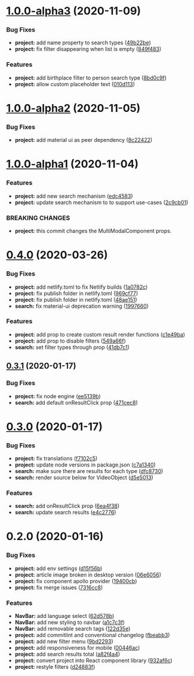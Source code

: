 <a name="1.0.0-alpha3"></a>
# [1.0.0-alpha3](https://github.com/Videodock/trompa-multimodal-component/compare/v1.0.0-alpha2...v1.0.0-alpha3) (2020-11-09)


### Bug Fixes

* **project:** add name property to search types ([49b22be](https://github.com/Videodock/trompa-multimodal-component/commit/49b22be))
* **project:** fix filter disappearing when list is empty ([849f483](https://github.com/Videodock/trompa-multimodal-component/commit/849f483))


### Features

* **project:** add birthplace filter to person search type ([8bd0c9f](https://github.com/Videodock/trompa-multimodal-component/commit/8bd0c9f))
* **project:** allow custom placeholder text ([010d113](https://github.com/Videodock/trompa-multimodal-component/commit/010d113))



<a name="1.0.0-alpha2"></a>
# [1.0.0-alpha2](https://github.com/Videodock/trompa-multimodal-component/compare/v1.0.0-alpha1...v1.0.0-alpha2) (2020-11-05)


### Bug Fixes

* **project:** add material ui as peer dependency ([8c22422](https://github.com/Videodock/trompa-multimodal-component/commit/8c22422))



<a name="1.0.0-alpha1"></a>
# [1.0.0-alpha1](https://github.com/Videodock/trompa-multimodal-component/compare/v0.4.0...v1.0.0-alpha1) (2020-11-04)


### Features

* **project:** add new search mechanism ([edc4583](https://github.com/Videodock/trompa-multimodal-component/commit/edc4583))
* **project:** update search mechanism to to support use-cases ([2c9cb01](https://github.com/Videodock/trompa-multimodal-component/commit/2c9cb01))


### BREAKING CHANGES

* **project:** this commit changes the MultiModalComponent props.



<a name="0.4.0"></a>
# [0.4.0](https://github.com/Videodock/trompa-multimodal-component/compare/v0.3.1...v0.4.0) (2020-03-26)


### Bug Fixes

* **project:** add netlify.toml to fix Netlify builds ([1a0782c](https://github.com/Videodock/trompa-multimodal-component/commit/1a0782c))
* **project:** fix publish folder in netlify.toml ([969cf77](https://github.com/Videodock/trompa-multimodal-component/commit/969cf77))
* **project:** fix publish folder in netlify.toml ([48ae151](https://github.com/Videodock/trompa-multimodal-component/commit/48ae151))
* **search:** fix material-ui deprecation warning ([1997660](https://github.com/Videodock/trompa-multimodal-component/commit/1997660))


### Features

* **project:** add prop to create custom result render functions ([c1e49ba](https://github.com/Videodock/trompa-multimodal-component/commit/c1e49ba))
* **project:** add prop to disable filters ([549a66f](https://github.com/Videodock/trompa-multimodal-component/commit/549a66f))
* **search:** set filter types through prop ([41db7c1](https://github.com/Videodock/trompa-multimodal-component/commit/41db7c1))



<a name="0.3.1"></a>
## [0.3.1](https://github.com/Videodock/trompa-multimodal-component/compare/v0.3.0...v0.3.1) (2020-01-17)


### Bug Fixes

* **project:** fix node engine ([ee5139b](https://github.com/Videodock/trompa-multimodal-component/commit/ee5139b))
* **search:** add default onResultClick prop ([471cec8](https://github.com/Videodock/trompa-multimodal-component/commit/471cec8))



<a name="0.3.0"></a>
# [0.3.0](https://github.com/Videodock/trompa-multimodal-component/compare/v0.2.0...v0.3.0) (2020-01-17)


### Bug Fixes

* **project:** fix translations ([f7102c5](https://github.com/Videodock/trompa-multimodal-component/commit/f7102c5))
* **project:** update node versions in package.json ([c7a1340](https://github.com/Videodock/trompa-multimodal-component/commit/c7a1340))
* **search:** make sure there are results for each type ([dfc8730](https://github.com/Videodock/trompa-multimodal-component/commit/dfc8730))
* **search:** render source below for VideoObject ([d5e5013](https://github.com/Videodock/trompa-multimodal-component/commit/d5e5013))


### Features

* **search:** add onResultClick prop ([6ea4f38](https://github.com/Videodock/trompa-multimodal-component/commit/6ea4f38))
* **search:** update search results ([e4c2776](https://github.com/Videodock/trompa-multimodal-component/commit/e4c2776))



<a name="0.2.0"></a>
# 0.2.0 (2020-01-16)


### Bug Fixes

* **project:** add env settings ([d15f56b](https://github.com/Videodock/trompa-multimodal-component/commit/d15f56b))
* **project:** article image broken in desktop version ([06e6056](https://github.com/Videodock/trompa-multimodal-component/commit/06e6056))
* **project:** fix component apollo provider ([19400cb](https://github.com/Videodock/trompa-multimodal-component/commit/19400cb))
* **project:** fix merge issues ([7316cc8](https://github.com/Videodock/trompa-multimodal-component/commit/7316cc8))


### Features

* **NavBar:** add language select ([62d578b](https://github.com/Videodock/trompa-multimodal-component/commit/62d578b))
* **NavBar:** add new styling to navbar ([a1c7c3f](https://github.com/Videodock/trompa-multimodal-component/commit/a1c7c3f))
* **NavBar:** add removable search tags ([122d35e](https://github.com/Videodock/trompa-multimodal-component/commit/122d35e))
* **project:** add commitlint and conventional changelog ([fbeabb3](https://github.com/Videodock/trompa-multimodal-component/commit/fbeabb3))
* **project:** add new filter menu ([9bd2293](https://github.com/Videodock/trompa-multimodal-component/commit/9bd2293))
* **project:** add responsiveness for mobile ([00446ac](https://github.com/Videodock/trompa-multimodal-component/commit/00446ac))
* **project:** add search results total ([a82f4a4](https://github.com/Videodock/trompa-multimodal-component/commit/a82f4a4))
* **project:** convert project into React component library ([932af6c](https://github.com/Videodock/trompa-multimodal-component/commit/932af6c))
* **project:** restyle filters ([d24883f](https://github.com/Videodock/trompa-multimodal-component/commit/d24883f))




